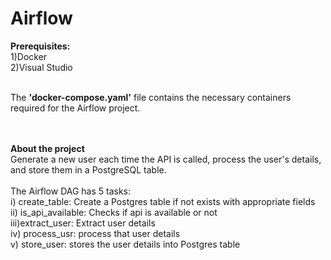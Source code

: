 # Airflow

<b>Prerequisites: </b><br>
1)Docker <br>
2)Visual Studio <br>

<br>
The <b>'docker-compose.yaml'</b> file contains the necessary containers required for the Airflow project.

<br><br>
<b>About the project</b><br>
Generate a new user each time the API is called, process the user's details, and store them in a PostgreSQL table.
 <br><br>
The Airflow DAG has 5 tasks: <br>
i)  create_table: Create a Postgres table if not exists with appropriate fields <br>
ii) is_api_available: Checks if api is available or not <br>
iii)extract_user: Extract user details <br>
iv) process_usr: process that user details <br>
v)  store_user: stores the user details into Postgres table <br>
